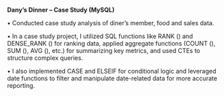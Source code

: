 **Dany’s Dinner – Case Study (MySQL)**

•	Conducted case study analysis of diner’s member, food and sales data. 

•	In a case study project, I utilized SQL functions like RANK () and DENSE_RANK () for ranking data, applied aggregate functions (COUNT (), SUM (), AVG (), etc.) for summarizing key metrics, and used CTEs to structure complex queries. 

•	I also implemented CASE and ELSEIF for conditional logic and leveraged date functions to filter and manipulate date-related data for more accurate reporting.
